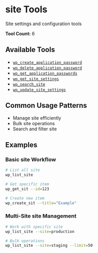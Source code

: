 # site Tools

Site settings and configuration tools

**Tool Count:** 6

## Available Tools

- [`wp_create_application_password`](./tools/wp_create_application_password.md)
- [`wp_delete_application_password`](./tools/wp_delete_application_password.md)
- [`wp_get_application_passwords`](./tools/wp_get_application_passwords.md)
- [`wp_get_site_settings`](./tools/wp_get_site_settings.md)
- [`wp_search_site`](./tools/wp_search_site.md)
- [`wp_update_site_settings`](./tools/wp_update_site_settings.md)

## Common Usage Patterns

- Manage site efficiently
- Bulk site operations
- Search and filter site

## Examples

### Basic site Workflow

```bash
# List all site
wp_list_site

# Get specific item
wp_get_sit --id=123

# Create new item  
wp_create_sit --title="Example"
```

### Multi-Site site Management

```bash
# Work with specific site
wp_list_site --site=production

# Bulk operations
wp_list_site --site=staging --limit=50
```
